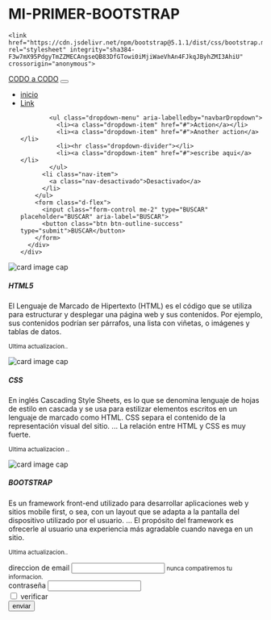# MI-PRIMER-BOOTSTRAP
<!DOCTYPE html>
<html lang="en">
<head>
    <meta charset="UTF-8">
    <meta http-equiv="X-UA-Compatible" content="IE=edge">
    <meta name="viewport" content="width=device-width, initial-scale=1.0">

    <link href="https://cdn.jsdelivr.net/npm/bootstrap@5.1.1/dist/css/bootstrap.min.css" rel="stylesheet" integrity="sha384-F3w7mX95PdgyTmZZMECAngseQB83DfGTowi0iMjiWaeVhAn4FJkqJByhZMI3AhiU" crossorigin="anonymous">

  </head>

<body>
  <nav class="navbar navbar-expand-lg navbar-light bg-light"> 
    <div class="container-fluid">
      <a class="Codo a codo" href="#">CODO a CODO</a>
      <button class="navbar-toggler" type="button" data-bs-toggle="collapse" data-bs-target="#navbarSupportedContent" aria-controls="navbarSupportedContent" aria-expanded="false" aria-label="Toggle navigation">
        <span class="navbar-toggler-icon"></span>
      </button>
      <div class="collapse navbar-collapse" id="navbarSupportedContent">
        <ul class="navbar-nav me-auto mb-2 mb-lg-0">
          <li class="nav-item">
            <a class="nav-link active" aria-current="page" href="#">inicio</a>
          </li>
          <li class="nav-item">
            <a class="nav-link" href="#">Link</a>
          </li>
          
            <ul class="dropdown-menu" aria-labelledby="navbarDropdown">
              <li><a class="dropdown-item" href="#">Action</a></li>
              <li><a class="dropdown-item" href="#">Another action</a></li>
              <li><hr class="dropdown-divider"></li>
              <li><a class="dropdown-item" href="#">escribe aqui</a></li>
            </ul>
          <li class="nav-item">
            <a class="nav-desactivado">Desactivado</a>
          </li>
        </ul>
        <form class="d-flex">
          <input class="form-control me-2" type="BUSCAR" placeholder="BUSCAR" aria-label="BUSCAR">
          <button class="btn btn-outline-success" type="submit">BUSCAR</button>
        </form>
      </div>
    </div>
  </nav>
  <div class ="col m-5">
  <div class="card-group">
    <div class="card">
      <img src="C:\Users\Usuario\videos/captures/htmlimg.jpeg" class="card-img-top" alt="card image cap">
      <div class="card-body">
        <h5 class="card-title">HTML5</h5>
        <p class="card-text">
          El Lenguaje de Marcado de Hipertexto (HTML) es el código que se utiliza para estructurar y desplegar una página web y sus contenidos. Por ejemplo, sus contenidos podrían ser párrafos, una lista con viñetas, o imágenes y tablas de datos.</p>
        <p class="card-text"><small class="text-muted">Ultima actualizacion..</small></p>
      </div>
    </div>
    <div class="card">
      <img src="C:\Users\Usuario\Videos\Captures/imgcss.jpeg" class="card-img-top" alt="card image cap">
      <div class="card-body">
        <h5 class="card-title">CSS</h5>
        <p class="card-text">
         En inglés Cascading Style Sheets, es lo que se denomina lenguaje de hojas de estilo en cascada y se usa para estilizar elementos escritos en un lenguaje de marcado como HTML. CSS separa el contenido de la representación visual del sitio. ... La relación entre HTML y CSS es muy fuerte.</p>
        <p class="card-text"><small class="text-muted">Ultima actualizacion ..</small></p>
      </div>
    </div>
    <div class="card">
      <img src="C:\Users\Usuario\videos/captures/imgboostrap.jpeg" class="card-img-top" alt="card image cap">
      <div class="card-body">
        <h5 class="card-title">BOOTSTRAP</h5>
        <p class="card-text"> Es un framework front-end utilizado para desarrollar aplicaciones web y sitios mobile first, o sea, con un layout que se adapta a la pantalla del dispositivo utilizado por el usuario. ... El propósito del framework es ofrecerle al usuario una experiencia más agradable cuando navega en un sitio.</p>
        <p class="card-text"><small class="text-muted">Ultima actualizacion..</small></p>
      </div>
      </div>
  </div>
  <form>
    <div class="form-group">
      <label for="exampleInputEmail1">direccion de email</label>
      <input type="email" class="form-control" id="exampleInputEmail1" aria-describedby="emailHelp">
      <small id="emailHelp" class="form-text text-muted">nunca compatiremos tu informacion.</small>
    </div>
    <div class="form-group">
      <label for="exampleInputPassword1">contraseña</label>
      <input type="password" class="form-control" id="exampleInputPassword1">
    </div>
    <div class="form-group form-check">
      <input type="checkbox" class="form-check-input" id="exampleCheck1">
      <label class="form-check-label" for="exampleCheck1">verificar</label>
    </div>
    <button type="submit" class="btn btn-primary">enviar</button>
  </form>
  <script src="https://cdn.jsdelivr.net/npm/bootstrap@5.1.1/dist/js/bootstrap.bundle.min.js" integrity="sha384-/bQdsTh/da6pkI1MST/rWKFNjaCP5gBSY4sEBT38Q/9RBh9AH40zEOg7Hlq2THRZ" crossorigin="anonymous"></script>
</div>
</body>
</html>
